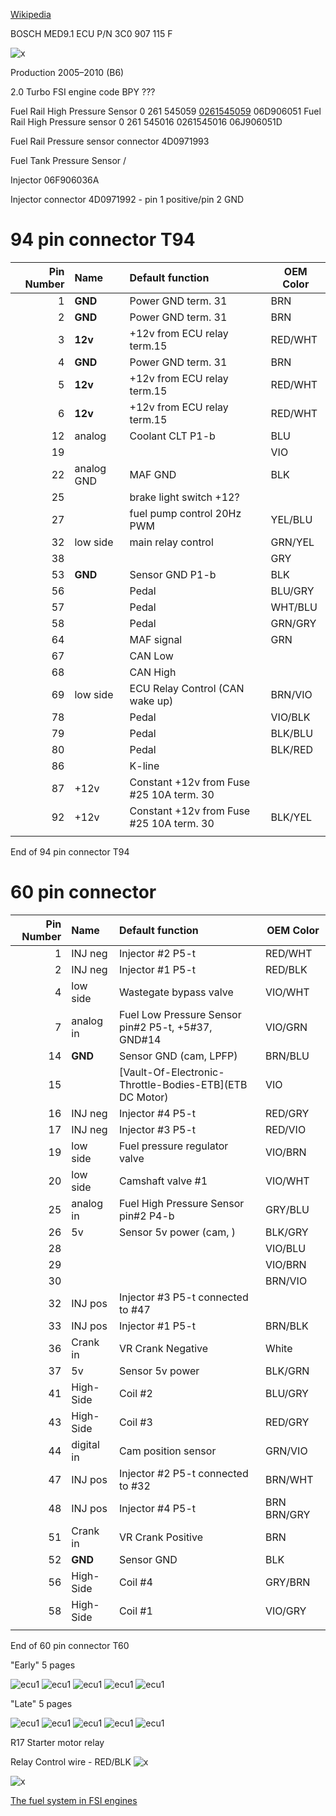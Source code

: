 

[Wikipedia](https://en.wikipedia.org/wiki/Volkswagen_Passat_%28B6%29)

BOSCH MED9.1 ECU P/N 3C0 907 115 F

![x](oem_docs/VW/2006_Passat/B6_ecu_label.jpg)

Production	2005–2010 (B6)

2.0 Turbo FSI engine code BPY ???

Fuel Rail High Pressure Sensor 0 261 545059 [0261545059](oem_docs/Bosch/0261545006.pdf) 06D906051
Fuel Rail High Pressure sensor 0 261 545016 0261545016 06J906051D

Fuel Rail Pressure sensor connector 4D0971993

Fuel Tank Pressure Sensor / 


Injector 06F906036A

Injector connector 4D0971992 - pin 1 positive/pin 2 GND

# 94 pin connector T94

|Pin Number|Name   | Default function                   | OEM Color |
| ---:|:---------- |:------------------------------------ | --- |
| 1   | **GND**    |  Power GND term. 31                   | BRN |
| 2   | **GND**    |  Power GND term. 31                   | BRN |
| 3   | **12v**    |  +12v from ECU relay  term.15         | RED/WHT |
| 4   | **GND**    |  Power GND term. 31                   | BRN |
| 5   | **12v**    |  +12v from ECU relay  term.15         | RED/WHT |
| 6   | **12v**    |  +12v from ECU relay  term.15         | RED/WHT |
| 12  | analog     | Coolant CLT P1-b                          | BLU  |
| 19  |            |                                       | VIO   |
| 22  | analog GND | MAF GND                               | BLK   |
| 25  |            | brake light switch +12?               |    |
| 27  |            | fuel pump control 20Hz PWM            | YEL/BLU   |
| 32  | low side   | main relay control                    | GRN/YEL |
| 38  |            |                                       | GRY   |
| 53  | **GND**    |  Sensor GND  P1-b                       | BLK |
| 56  |            | Pedal                                 | BLU/GRY   |
| 57  |            | Pedal                                 | WHT/BLU   |
| 58  |            | Pedal                                 | GRN/GRY   |
| 64  |            | MAF signal                            |  GRN  |
| 67  |            | CAN Low                                      |    |
| 68  |            | CAN High                                     |    |
| 69  | low side | ECU Relay Control (CAN wake up)      | BRN/VIO |
| 78  |            | Pedal                                 |  VIO/BLK  |
| 79  |            | Pedal                                 | BLK/BLU   |
| 80  |            | Pedal                                 | BLK/RED   |
| 86  |            | K-line                                |         |
| 87  | +12v       | Constant +12v from Fuse #25 10A term. 30 |         |
| 92  | +12v       | Constant +12v from Fuse #25 10A term. 30 | BLK/YEL |
|     |            |                                       |    |
End of 94 pin connector T94

# 60 pin connector
|Pin Number|Name   | Default function                      | OEM Color |
| ---:|:---------- |:------------------------------------  | --- |
| 1   | INJ neg    | Injector #2 P5-t                      | RED/WHT |
| 2   | INJ neg    | Injector #1 P5-t                      | RED/BLK |
| 4   | low side   | Wastegate bypass valve                | VIO/WHT |
| 7   | analog in  | Fuel Low Pressure Sensor pin#2 P5-t, +5#37, GND#14              | VIO/GRN |
| 14  | **GND**    | Sensor GND (cam, LPFP)                | BRN/BLU |
| 15  |            | [Vault-Of-Electronic-Throttle-Bodies-ETB](ETB DC Motor)                          | VIO     |
| 16  | INJ neg    | Injector #4 P5-t                      | RED/GRY |
| 17  | INJ neg    | Injector #3 P5-t                      | RED/VIO |
| 19  | low side   | Fuel pressure regulator valve         | VIO/BRN |
| 20  | low side   | Camshaft valve #1                     | VIO/WHT |
| 25  | analog in  | Fuel High Pressure Sensor pin#2 P4-b            | GRY/BLU |
| 26  | 5v         | Sensor 5v power (cam, )               | BLK/GRY |
| 28  |            |                                       | VIO/BLU |
| 29  |            |                                       | VIO/BRN |
| 30  |            |                                       | BRN/VIO |
| 32  | INJ pos    | Injector #3 P5-t connected to #47     |    |
| 33  | INJ pos    | Injector #1 P5-t                      | BRN/BLK |
| 36  | Crank in   | VR Crank Negative                     | White   |
| 37  | 5v         | Sensor 5v power                       | BLK/GRN |
| 41  | High-Side  | Coil #2                               | BLU/GRY |
| 43  | High-Side  | Coil #3                               | RED/GRY |
| 44  | digital in | Cam position sensor                   | GRN/VIO |
| 47  | INJ pos    | Injector #2 P5-t connected to #32     | BRN/WHT   |
| 48  | INJ pos    | Injector #4 P5-t                      | BRN BRN/GRY   |
| 51  | Crank in   | VR Crank Positive                     | BRN |
| 52  | **GND**    | Sensor GND                            | BLK |
| 56  | High-Side  | Coil #4                               | GRY/BRN |
| 58  | High-Side  | Coil #1                               | VIO/GRY |
|     |            |                                       |         |
End of 60 pin connector T60

"Early" 5 pages

![ecu1](oem_docs/VW/2006_Passat/2006_passat_2.0t_early_1_5.png)
![ecu1](oem_docs/VW/2006_Passat/2006_passat_2.0t_early_2_5.png)
![ecu1](oem_docs/VW/2006_Passat/2006_passat_2.0t_early_3_5.png)
![ecu1](oem_docs/VW/2006_Passat/2006_passat_2.0t_early_4_5.png)
![ecu1](oem_docs/VW/2006_Passat/2006_passat_2.0t_early_5_5.png)

"Late" 5 pages

![ecu1](oem_docs/VW/2006_Passat/2006_passat_2.0t_late_1_5.png)
![ecu1](oem_docs/VW/2006_Passat/2006_passat_2.0t_late_2_5.png)
![ecu1](oem_docs/VW/2006_Passat/2006_passat_2.0t_late_3_5.png)
![ecu1](oem_docs/VW/2006_Passat/2006_passat_2.0t_late_4_5.png)
![ecu1](oem_docs/VW/2006_Passat/2006_passat_2.0t_late_5_5.png)


R17 Starter motor relay

Relay Control wire - RED/BLK
![x](oem_docs/VW/2006_Passat/ENPassatB6-blok-salon-6.jpg)

![x](oem_docs/VW/2006_Passat/starting.png)

[The fuel system in FSI engines](oem_docs/VW/2006_Passat/SSP_334_d1.pdf)